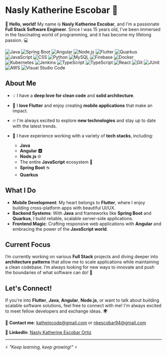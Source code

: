 # Nasly Katherine Escobar 🚀

👋 **Hello, world!** My name is **Nasly Katherine Escobar**, and I'm a passionate **Full Stack Software Engineer**. Since I was 15 years old, I've been immersed in the fascinating world of programming, and it has become my lifelong passion. 💻

![Java](https://img.shields.io/badge/Java-ED8B00?style=for-the-badge&logo=java&logoColor=white)
![Spring Boot](https://img.shields.io/badge/Spring_Boot-F2F4F9?style=for-the-badge&logo=spring-boot)
![Angular](https://img.shields.io/badge/Angular-DD0031?style=for-the-badge&logo=angular&logoColor=white)
![Node.js](https://img.shields.io/badge/Node.js-43853D?style=for-the-badge&logo=node.js&logoColor=white)
![Flutter](https://img.shields.io/badge/Flutter-02569B?style=for-the-badge&logo=flutter&logoColor=white)
![Quarkus](https://img.shields.io/badge/Quarkus-4695EB?style=for-the-badge&logo=quarkus&logoColor=white)
![JavaScript](https://img.shields.io/badge/JavaScript-F7DF1E?style=for-the-badge&logo=javascript&logoColor=black)
![CSS](https://img.shields.io/badge/CSS-pink?style=for-the-badge&logo=css3&logoColor=white)
![Python](https://img.shields.io/badge/Python-3776AB?style=for-the-badge&logo=python&logoColor=white)
![MySQL](https://img.shields.io/badge/MySQL-4479A1?style=for-the-badge&logo=mysql&logoColor=white)
![Firebase](https://img.shields.io/badge/Firebase-FFCA28?style=for-the-badge&logo=firebase&logoColor=black)
![Docker](https://img.shields.io/badge/Docker-2496ED?style=for-the-badge&logo=docker&logoColor=white)
![Kubernetes](https://img.shields.io/badge/Kubernetes-326CE5?style=for-the-badge&logo=kubernetes&logoColor=white)
![Jenkins](https://img.shields.io/badge/Jenkins-D24939?style=for-the-badge&logo=jenkins&logoColor=white)
![TypeScript](https://img.shields.io/badge/TypeScript-007ACC?style=for-the-badge&logo=typescript&logoColor=white)
![TypeScript](https://img.shields.io/badge/TypeScript-007ACC?style=for-the-badge&logo=typescript&logoColor=white)
![React](https://img.shields.io/badge/React-20232A?style=for-the-badge&logo=react&logoColor=61DAFB)
![Git](https://img.shields.io/badge/Git-F05032?style=for-the-badge&logo=git&logoColor=white)
![JUnit](https://img.shields.io/badge/JUnit-25A162?style=for-the-badge&logo=junit5&logoColor=white)
![AWS](https://img.shields.io/badge/AWS-232F3E?style=for-the-badge&logo=amazon-aws&logoColor=white)
![Visual Studio Code](https://img.shields.io/badge/Visual_Studio_Code-0078D4?style=for-the-badge&logo=visual-studio-code&logoColor=white)



## About Me

- 💡 I have a **deep love for clean code** and **solid architecture**.
- 💙 I **love Flutter** and enjoy creating **mobile applications** that make an impact.
- 🔥 I'm always excited to explore **new technologies** and stay up to date with the latest trends.
- 🚀 I have experience working with a variety of **tech stacks**, including:

  - **Java**
  - **Angular** 🅰️
  - **Node.js** 🌐
  - The entire **JavaScript** ecosystem 🚀
  - **Spring Boot** ☕
  - **Quarkus**
 
## What I Do

- **Mobile Development**: My heart belongs to **Flutter**, where I enjoy building cross-platform apps with beautiful UI/UX.
- **Backend Systems**: With **Java** and frameworks like **Spring Boot** and **Quarkus**, I build reliable, scalable server-side applications.
- **Frontend Magic**: Crafting responsive web applications with **Angular** and embracing the power of the **JavaScript world**.

## Current Focus

I’m currently working on various **Full Stack** projects and diving deeper into **architecture patterns** that allow me to scale applications while maintaining a clean codebase. I’m always looking for new ways to innovate and push the boundaries of what software can do! 🚀

## Let's Connect!

If you're into **Flutter**, **Java**, **Angular**, **Node.js**, or want to talk about building scalable software solutions, feel free to connect with me! I'm always excited to meet fellow developers and exchange ideas. 🌍


📧 **Contact me**: [katheincode@gmail.com](mailto:katheincode@gmail.com) or [nkescobar94@gmail.com](mailto:nkescobar94@gmail.com)

🔗 **LinkedIn**: [Nasly Katherine Escobar Ortiz](https://www.linkedin.com/in/nasly-escobar/)


---
⚡️ *"Keep learning, keep growing!"* ⚡️
